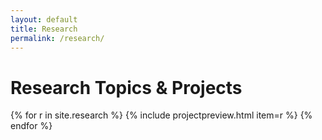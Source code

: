 ```yaml
---
layout: default
title: Research
permalink: /research/
---
```


<h1 id="projects">Research Topics & Projects</h1>

{% for r in site.research %}
  {% include projectpreview.html item=r %}
{% endfor %}
